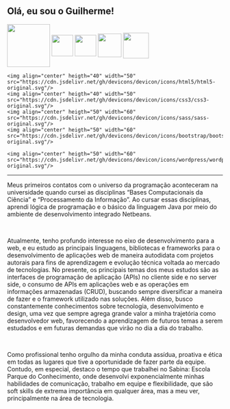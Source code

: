 <h2> Olá, eu sou o Guilherme!</h2>

<div>
	<img align="center" heigth="100" width="100" src="https://cdn.jsdelivr.net/gh/devicons/devicon/icons/linux/linux-original.svg" />
	<img align="center" heigth="40" width="50" src="https://cdn.jsdelivr.net/gh/devicons/devicon/icons/javascript/javascript-original.svg"/>
	<img align="center" heigth="40" width="50" src="https://cdn.jsdelivr.net/gh/devicons/devicon/icons/nodejs/nodejs-original.svg"/>
	<img align="center" heigth="45" width="55" src="https://cdn.jsdelivr.net/gh/devicons/devicon/icons/react/react-original-wordmark.svg"/>
	<img align="center" heigth="50" width="60" src="https://cdn.jsdelivr.net/gh/devicons/devicon/icons/jquery/jquery-plain-wordmark.svg"/>
 	
	<img align="center" heigth="40" width="50" src="https://cdn.jsdelivr.net/gh/devicons/devicon/icons/html5/html5-original.svg"/>
	<img align="center" heigth="40" width="50" src="https://cdn.jsdelivr.net/gh/devicons/devicon/icons/css3/css3-original.svg"/>
	<img align="center" heigth="50" width="60" src="https://cdn.jsdelivr.net/gh/devicons/devicon/icons/sass/sass-original.svg"/>
	<img align="center" heigth="50" width="60" src="https://cdn.jsdelivr.net/gh/devicons/devicon/icons/bootstrap/bootstrap-original.svg"/>
  	
  	<img align="center" heigth="50" width="60" src="https://cdn.jsdelivr.net/gh/devicons/devicon/icons/wordpress/wordpress-original.svg"/>
          
</div>
<hr>
<p>Meus primeiros contatos com o universo da programação aconteceram na universidade quando cursei as disciplinas “Bases Computacionais da Ciência” e “Processamento da Informação”. Ao cursar essas disciplinas, aprendi lógica de programação e o básico da linguagem Java por meio do ambiente de desenvolvimento integrado Netbeans.</p><br>
<p>Atualmente, tenho profundo interesse no eixo de desenvolvimento para a web, e eu estudo as principais linguagens, bibliotecas e frameworks para o desenvolvimento de aplicações web de maneira autodidata com projetos autorais para fins de aprendizagem e evolução técnica voltada ao mercado de tecnologias. No presente, os principais temas dos meus estudos são as interfaces de programação de aplicação (APIs) no cliente side e no server side, o consumo de APIs em aplicações web e as operações em informações armazenadas (CRUD), buscando sempre diversificar a maneira de fazer e o framework utilizado nas soluções. Além disso, busco constantemente conhecimentos sobre tecnologia, desenvolvimento e design, uma vez que sempre agrega grande valor a minha trajetória como desenvolvedor web, favorecendo a aprendizagem de futuros temas a serem estudados e em futuras demandas que virão no dia a dia do trabalho.</p><br>
<p>Como profissional tenho orgulho da minha conduta assídua, proativa e ética em todas as lugares que tive a oportunidade de fazer parte da equipe. Contudo, em especial, destaco o tempo que trabalhei no Sabina: Escola Parque do Conhecimento, onde desenvolvi exponencialmente minhas habilidades de comunicação, trabalho em equipe e flexibilidade, que são soft skills de extrema importância em qualquer área, mas a meu ver, principalmente na área de tecnologia.</p>
